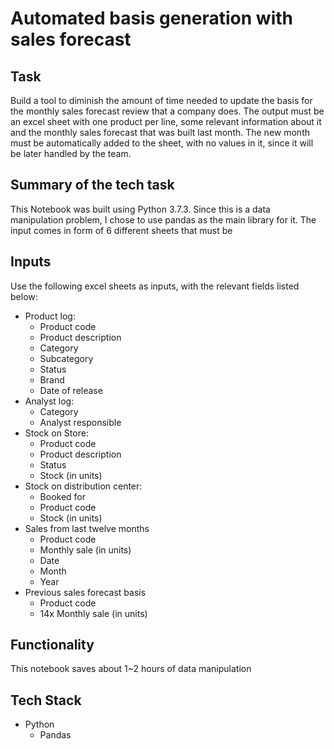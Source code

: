 # Automated basis generation with sales forecast


## Task
Build a tool to diminish the amount of time needed to update the basis for the monthly sales forecast review that a company does. The output must be an excel sheet with one product per line, some relevant information about it and the monthly sales forecast that was built last month. The new month must be automatically added to the sheet, with no values in it, since it will be later handled by the team.

## Summary of the tech task
This Notebook was built using Python 3.7.3. Since this is a data manipulation problem, I chose to use pandas as the main library for it. The input comes in form of 6 different sheets that must be

## Inputs
Use the following excel sheets as inputs, with the relevant fields listed below:
- Product log:
 	- Product code
 	- Product description
 	- Category
 	- Subcategory
 	- Status
 	- Brand
 	- Date of release
- Analyst log:
 	- Category
 	- Analyst responsible
- Stock on Store:
 	- Product code
 	- Product description
 	- Status
 	- Stock (in units)
- Stock on distribution center:
 	- Booked for
 	- Product code
 	- Stock (in units)
- Sales from last twelve months
 	- Product code
 	- Monthly sale (in units)
 	- Date
 	- Month
 	- Year
- Previous sales forecast basis
 	- Product code
 	- 14x Monthly sale (in units)

## Functionality
This notebook saves about 1~2 hours of data manipulation

## Tech Stack
- Python
	- Pandas
